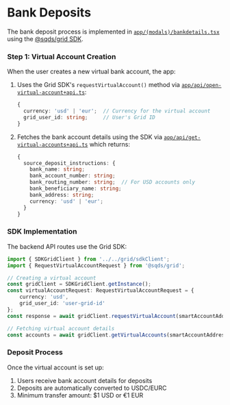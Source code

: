 # Bank Deposits

The bank deposit process is implemented in [`app/(modals)/bankdetails.tsx`](../app/(modals)/bankdetails.tsx) using the [@sqds/grid SDK](https://www.npmjs.com/package/@sqds/grid).

### Step 1: Virtual Account Creation

When the user creates a new virtual bank account, the app:

1. Uses the Grid SDK's `requestVirtualAccount()` method via [`app/api/open-virtual-account+api.ts`](../app/api/open-virtual-account+api.ts):
   ```typescript
   {
     currency: 'usd' | 'eur';  // Currency for the virtual account
     grid_user_id: string;     // User's Grid ID
   }
   ```

2. Fetches the bank account details using the SDK via [`app/api/get-virtual-accounts+api.ts`](../app/api/get-virtual-accounts+api.ts)
   which returns:
   ```typescript
   {
     source_deposit_instructions: {
       bank_name: string;
       bank_account_number: string;
       bank_routing_number: string;  // For USD accounts only
       bank_beneficiary_name: string;
       bank_address: string;
       currency: 'usd' | 'eur';
     }
   }
   ```

### SDK Implementation

The backend API routes use the Grid SDK:

```typescript
import { SDKGridClient } from '../../grid/sdkClient';
import { RequestVirtualAccountRequest } from '@sqds/grid';

// Creating a virtual account
const gridClient = SDKGridClient.getInstance();
const virtualAccountRequest: RequestVirtualAccountRequest = {
    currency: 'usd',
    grid_user_id: 'user-grid-id'
};
const response = await gridClient.requestVirtualAccount(smartAccountAddress, virtualAccountRequest);

// Fetching virtual account details
const accounts = await gridClient.getVirtualAccounts(smartAccountAddress);
```

### Deposit Process

Once the virtual account is set up:

1. Users receive bank account details for deposits
2. Deposits are automatically converted to USDC/EURC
3. Minimum transfer amount: $1 USD or €1 EUR
